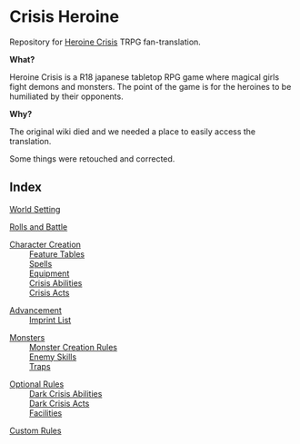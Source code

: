 # Crisis Heroine
Repository for [Heroine Crisis](http://www.usagi-o.sakura.ne.jp/TRPG/HC/menu.htm) TRPG fan-translation.

**What?**

Heroine Crisis is a R18 japanese tabletop RPG game where magical girls fight demons and monsters. The point of the game is for the heroines to be humiliated by their opponents.

**Why?**

The original wiki died and we needed a place to easily access the translation.

Some things were retouched and corrected.

## Index

[World Setting](https://atmo26.github.io/crisisheroine/World%20Setting)

[Rolls and Battle](https://atmo26.github.io/crisisheroine/Rolls%20and%20Battle)

[Character Creation](https://atmo26.github.io/crisisheroine/Character%20Creation)
\
⠀⠀⠀ [Feature Tables](https://atmo26.github.io/crisisheroine/Feature%20Tables)
\
⠀⠀⠀ [Spells](https://atmo26.github.io/crisisheroine/Spells)
\
⠀⠀⠀ [Equipment](https://atmo26.github.io/crisisheroine/Equipment)
\
⠀⠀⠀ [Crisis Abilities](https://atmo26.github.io/crisisheroine/Crisis%20Abilities)
\
⠀⠀⠀ [Crisis Acts](https://atmo26.github.io/crisisheroine/Crisis%20Acts)

[Advancement](https://atmo26.github.io/crisisheroine/Advancement)
\
⠀⠀⠀ [Imprint List](https://atmo26.github.io/crisisheroine/Imprint%20List)

[Monsters](https://atmo26.github.io/crisisheroine/Monsters)
\
⠀⠀⠀ [Monster Creation Rules](https://atmo26.github.io/crisisheroine/Monster%20Creation%20Rules)
\
⠀⠀⠀ [Enemy Skills](https://atmo26.github.io/crisisheroine/Enemy%20Skills)
\
⠀⠀⠀ [Traps](https://atmo26.github.io/crisisheroine/Traps)

[Optional Rules](https://atmo26.github.io/crisisheroine/Optional%20Rules)
\
⠀⠀⠀ [Dark Crisis Abilities](https://atmo26.github.io/crisisheroine/Dark%20Crisis%20Abilities)
\
⠀⠀⠀ [Dark Crisis Acts](https://atmo26.github.io/crisisheroine/Dark%20Crisis%20Acts)
\
⠀⠀⠀ [Facilities](https://atmo26.github.io/crisisheroine/Facilities)

[Custom Rules](https://atmo26.github.io/crisisheroine/Custom%20Rules)
